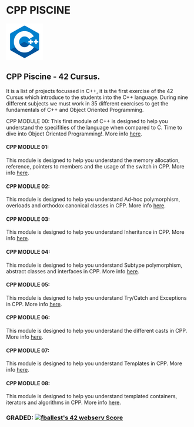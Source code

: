 # CPP PISCINE
<img src="pngc++.png" alt="pngc++" width="100"/>

## CPP Piscine - 42 Cursus. 
It is a list of projects focussed in C++, it is the first exercise of the 42 Cursus which introduce to the students into the C++ language. During nine different subjects we must work in 35 different exercises to get the fundamentals of C++ and Object Oriented Programming.

<font size=”3”> CPP MODULE 00: <font size=”1”> This first module of C++ is designed to help you understand the specifities of the language when compared to C. Time to dive into Object Oriented Programming!. More info [here](cpp00/Readme.md).</font>

#### CPP MODULE 01:
This module is designed to help you understand the memory allocation, reference, pointers to members and the usage of the switch in CPP. More info [here](cpp01/Readme.md).

#### CPP MODULE 02:
This module is designed to help you understand Ad-hoc polymorphism, overloads and orthodox canonical classes in CPP. More info [here](cpp02/Readme.md).

#### CPP MODULE 03:
This module is designed to help you understand Inheritance in CPP. More info [here](cpp03/Readme.md).

#### CPP MODULE 04:
This module is designed to help you understand Subtype polymorphism, abstract classes and interfaces in CPP. More info [here](cpp04/Readme.md).

#### CPP MODULE 05:
This module is designed to help you understand Try/Catch and Exceptions in CPP. More info [here](cpp05/Readme.md).
 
#### CPP MODULE 06:
This module is designed to help you understand the different casts in CPP. More info [here](cpp06/Readme.md).
 
#### CPP MODULE 07:
This module is designed to help you understand Templates in CPP. More info [here](cpp07/Readme.md).
 
#### CPP MODULE 08:
This module is designed to help you understand templated containers, iterators and algorithms in CPP. More info [here](cpp08/Readme.md).

### GRADED:	      	[![fballest's 42 webserv Score](https://badge42.vercel.app/api/v2/cl45d74de005409l9l5r3ozl6/project/2572155)](https://github.com/JaeSeoKim/badge42)
